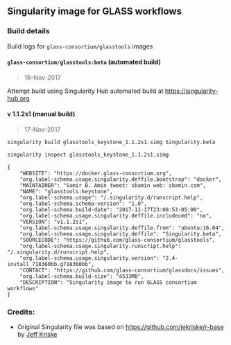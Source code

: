 ## Singularity image for GLASS workflows

### Build details

Build logs for `glass-consortium/glasstools` images

#### `glass-consortium/glasstools:beta` (automated build)

>18-Nov-2017  

Attempt build using Singularity Hub automated build at https://singularity-hub.org  

#### v 1.1.2s1 (manual build)

>17-Nov-2017  

```sh
singularity build glasstools_keystone_1.1.2s1.simg Singularity.beta

singularity inspect glasstools_keystone_1.1.2s1.simg
```

```
{
    "WEBSITE": "https://docker.glass-consortium.org",
    "org.label-schema.usage.singularity.deffile.bootstrap": "docker",
    "MAINTAINER": "Samir B. Amin tweet: sbamin web: sbamin.com",
    "NAME": "glasstools:keystone",
    "org.label-schema.usage": "/.singularity.d/runscript.help",
    "org.label-schema.schema-version": "1.0",
    "org.label-schema.build-date": "2017-11-17T23:00:53-05:00",
    "org.label-schema.usage.singularity.deffile.includecmd": "no",
    "VERSION": "v1.1.2s1",
    "org.label-schema.usage.singularity.deffile.from": "ubuntu:16.04",
    "org.label-schema.usage.singularity.deffile": "Singularity.beta",
    "SOURCECODE": "https://github.com/glass-consortium/glasstools",
    "org.label-schema.usage.singularity.runscript.help": "/.singularity.d/runscript.help",
    "org.label-schema.usage.singularity.version": "2.4-install_718360bb.g718360bb",
    "CONTACT": "https://github.com/glass-consortium/glassdocs/issues",
    "org.label-schema.build-size": "4533MB",
    "DESCRIPTION": "Singularity image to run GLASS consortium workflows"
}
```

### Credits: 

*   Original Singularity file was based on https://github.com/jekriske/r-base by [Jeff Kriske](https://github.com/jekriske)
